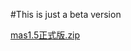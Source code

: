 #This is just a beta version 

[mas1.5正式版.zip](https://github.com/sbofinWord/sbofinWord.github.io/files/9314271/mas1.5.zip)



